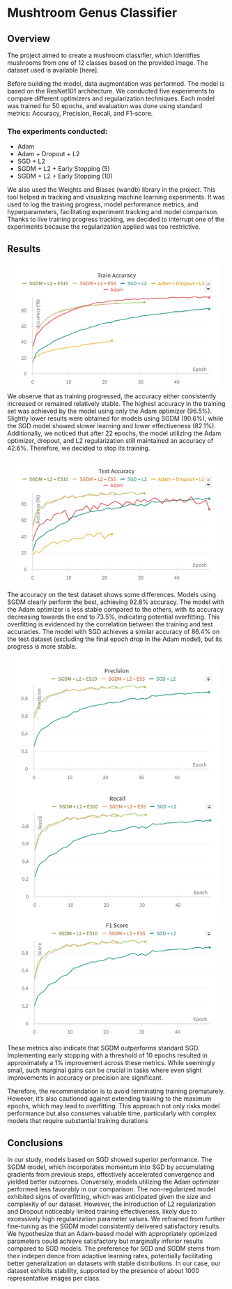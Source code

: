 # Mushtroom Genus Classifier

## Overview
The project aimed to create a mushroom classifier, which identifies mushrooms from one of 12 classes based on the provided image. The dataset used is available [here].

Before building the model, data augmentation was performed. The model is based on the ResNet101 architecture. We conducted five experiments to compare different optimizers and regularization techniques. Each model was trained for 50 epochs, and evaluation was done using standard metrics: Accuracy, Precision, Recall, and F1-score.

### The experiments conducted:
- Adam
- Adam + Dropout + L2
- SGD + L2
- SGDM + L2 + Early Stopping (5)
- SGDM + L2 + Early Stopping (10)

We also used the Weights and Biases (wandb) library in the project. This tool helped in tracking and visualizing machine learning experiments. It was used to log the training progress, model performance metrics, and hyperparameters, facilitating experiment tracking and model comparison.
Thanks to live training progress tracking, we decided to interrupt one of the experiments because the regularization applied was too restrictive. 

## Results

<div style="text-align:center">
  <img src="README_files/train_accuracy.png" style="display:block; margin: 0 auto;">
</div>

We observe that as training progressed, the accuracy either consistently increased or remained relatively stable. The highest accuracy in the training set was achieved by the model using only the Adam optimizer (96.5%). Slightly lower results were obtained for models using SGDM (90.6%), while the SGD model showed slower learning and lower effectiveness (82.1%). Additionally, we noticed that after 22 epochs, the model utilizing the Adam optimizer, dropout, and L2 regularization still maintained an accuracy of 42.6%. Therefore, we decided to stop its training.

<div style="text-align:center">
  <img src="README_files/test_accuracy.png" style="display:block; margin: 0 auto;">
</div>

The accuracy on the test dataset shows some differences. Models using SGDM clearly perform the best, achieving 92.8% accuracy. The model with the Adam optimizer is less stable compared to the others, with its accuracy decreasing towards the end to 73.5%, indicating potential overfitting. This overfitting is evidenced by the correlation between the training and test accuracies. The model with SGD achieves a similar accuracy of 86.4% on the test dataset (excluding the final epoch drop in the Adam model), but its progress is more stable.

<div style="text-align:center">
  <img src="README_files/precision.png" style="display:block; margin: 0 auto;">
</div>
<div style="text-align:center">
  <img src="README_files/recall.png" style="display:block; margin: 0 auto;">
</div>
<div style="text-align:center">
  <img src="README_files/f1_score.png" style="display:block; margin: 0 auto;">
</div>

These metrics also indicate that SGDM outperforms standard SGD. Implementing early stopping with a threshold of 10 epochs resulted in approximately a 1% improvement across these metrics. While seemingly small, such marginal gains can be crucial in tasks where even slight improvements in accuracy or precision are significant.


Therefore, the recommendation is to avoid terminating training prematurely. However, it’s also cautioned against extending training to the maximum epochs, which may lead to overfitting. This approach not only risks model performance but also consumes valuable time, particularly with complex models that require substantial training durations


## Conclusions

 In our study, models based on SGD showed superior performance. The SGDM model, which incorporates momentum into SGD by accumulating gradients from previous steps, effectively accelerated convergence and yielded better outcomes.
 Conversely, models utilizing the Adam optimizer performed less favorably in our comparison. The non-regularized model exhibited signs of overfitting, which was anticipated given the size and complexity of our dataset. However,
 the introduction of L2 regularization and Dropout noticeably limited training
 effectiveness, likely due to excessively high regularization parameter values. We
 refrained from further fine-tuning as the SGDM model consistently delivered
 satisfactory results.
 We hypothesize that an Adam-based model with appropriately optimized
 parameters could achieve satisfactory but marginally inferior results compared
 to SGD models. The preference for SGD and SGDM stems from their indepen
dence from adaptive learning rates, potentially facilitating better generalization
 on datasets with stable distributions. In our case, our dataset exhibits stability,
 supported by the presence of about 1000 representative images per class.

